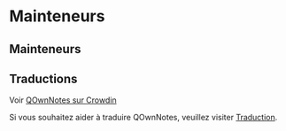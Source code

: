 # Mainteneurs

## Mainteneurs

<ProfileCard name="Patrizio Bekerle" img="https://www.gravatar.com/avatar/de150011c0b0eb1047c64e0387a252b9?s=164" backgroundImg="/screenshots/screenshot-darkmode.png" functions="Author" github="pbek" keybase="pbek" />

<ProfileCard name="Waqar Ahmed" img="https://www.gravatar.com/avatar/906b60ea647baf206f452687d1de8ba0?s=164" backgroundImg="/screenshots/screenshot-darkmode.png" functions="Highlighting, Spellchecker, Speed improvements, …" github="Waqar144" />

## Traductions

Voir [QOwnNotes sur Crowdin](https://crowdin.com/project/qownnotes/activity_stream)

Si vous souhaitez aider à traduire QOwnNotes, veuillez visiter [Traduction](translation.md).
